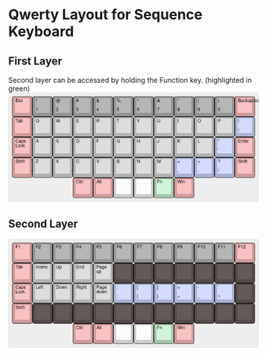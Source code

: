 # Qwerty Layout for Sequence Keyboard

## First Layer
Second layer can be accessed by holding the Function key. (highlighted in green)
![alt "First Layer"](https://github.com/c0mplh4cks/sequence/blob/master/qwerty/documents/First_layer.png "First Layer")

## Second Layer
![alt "Second Layer"](https://github.com/c0mplh4cks/sequence/blob/master/qwerty/documents/Second_layer.png "Second Layer")
